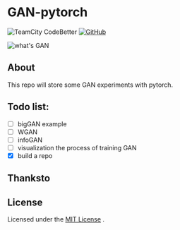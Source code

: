 # GAN-pytorch
![TeamCity CodeBetter](https://img.shields.io/teamcity/codebetter/bt428.svg) [![GitHub](https://img.shields.io/github/license/mashape/apistatus.svg)](https://github.com/innnk/pytorch_generative_adversarial_networks/blob/master/LICENSE)

![what's GAN](https://blog-img-1257227635.cos.ap-beijing.myqcloud.com/gan_avatar.jpg)

## About

This repo will store some GAN experiments with pytorch.

## Todo list:

- [ ] bigGAN example
- [ ] WGAN
- [ ] infoGAN
- [ ] visualization the process of training GAN
- [x] build a repo

## Thanksto

## License

Licensed under the [MIT License](https://github.com/innnk/pytorch_generative_adversarial_networks/blob/master/LICENSE) .